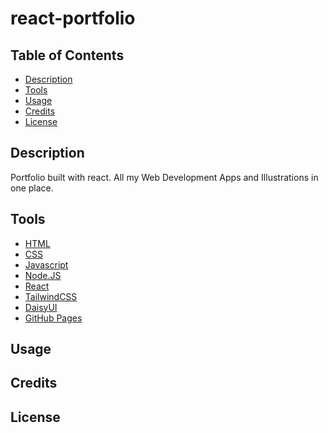 # react-portfolio

## Table of Contents
- [Description](#description)
- [Tools](#tools)
- [Usage](#usage)
- [Credits](#credits)
- [License](#license)

## Description

Portfolio built with react. All my Web Development Apps and Illustrations in one place. 

## Tools

- [HTML]()
- [CSS]()
- [Javascript]()
- [Node.JS]()
- [React]()
- [TailwindCSS]()
- [DaisyUI]()
- [GitHub Pages]()

## Usage

## Credits

## License